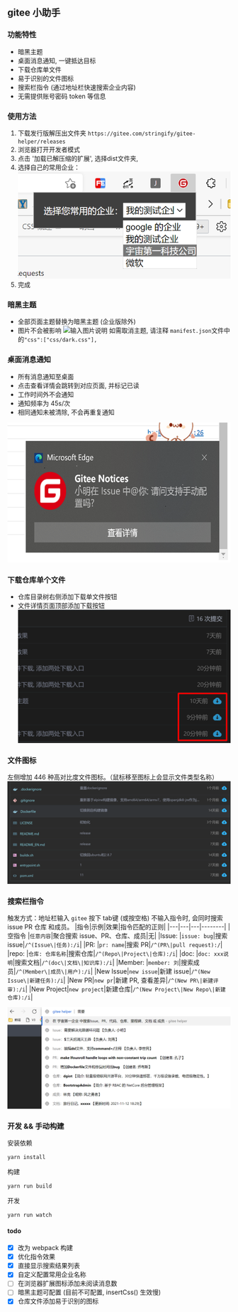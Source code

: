 ## gitee 小助手

### 功能特性
- 暗黑主题
- 桌面消息通知, 一键抵达目标
- 下载仓库单文件
- 易于识别的文件图标
- 搜索栏指令 (通过地址栏快速搜索企业内容)
- 无需提供账号密码 token 等信息
### 使用方法
1. 下载发行版解压出文件夹 `https://gitee.com/stringify/gitee-helper/releases`
2. 浏览器打开开发者模式
3. 点击 '加载已解压缩的扩展', 选择dist文件夹,
4. 选择自己的常用企业：
 ![输入图片说明](example-img/select-enterprises.png)
5. 完成
### 暗黑主题
  - 全部页面主题替换为暗黑主题 (企业版除外)
  - 图片不会被影响
  ![输入图片说明](example-img/VMZD~U\)6LNFXJ1GN%5D47VF4E.jpg)
  如需取消主题, 请注释 `manifest.json`文件中的`"css":["css/dark.css"], `
### 桌面消息通知
 - 所有消息通知至桌面
 - 点击查看详情会跳转到对应页面, 并标记已读
 - 工作时间外不会通知
 - 通知频率为 45s/次
 - 相同通知未被清除, 不会再重复通知

![输入图片说明](example-img/image.png)
### 下载仓库单个文件
- 仓库目录树右侧添加下载单文件按钮
- 文件详情页面顶部添加下载按钮
![输入图片说明](example-img/example-downlaod.png)
### 文件图标
左侧增加 446 种高对比度文件图标。（鼠标移至图标上会显示文件类型名称）
![输入图片说明](example-img/file-icon-example.png)

### 搜索栏指令
 触发方式：地址栏输入 `gitee` 按下 tab键 (或按空格)
不输入指令时, 会同时搜索 issue PR 仓库 和成员。
|指令|示例|效果|指令匹配的正则|
|---|---|---|--------|
|空指令 |`任意内容`|聚合搜索 issue、PR、仓库、成员|无|
|Issue: |`issue: bug`|搜索 issue|`/^(Issue\|任务):/i`|
|PR: |`pr: name`|搜索 PR|`/^(PR\|pull request):/`|
|repo: |`仓库: 仓库名称`|搜索仓库|`/^(Repo\|Project\|仓库):/i`|
|doc: |`doc: xxx说明`|搜索文档|`/^(doc\|文档\|知识库):/i`|
|Member: |`member: 刘`|搜索成员|`/^(Member\|成员\|用户):/i`|
|New Issue|`new issue`|新建 issue|`/^(New Issue\|新建任务):/i`|
|New PR|`new pr`|新建 PR, 查看差异|`/^(New PR\|新建评审):/i`|
|New Project|`new project`|新建仓库|`/^(New Project\|New Repo\|新建仓库):/i`|


![搜索效果](example-img/search-example.png)

### 开发 && 手动构建

安装依赖
```bash
yarn install
```
构建
```bash
yarn run build
```
开发
```bash
yarn run watch
```
#### todo
 - [x] 改为 webpack 构建
 - [x] 优化指令效果
 - [x] 直接显示搜索结果列表
 - [x] 自定义配置常用企业名称
 - [ ] 在浏览器扩展图标添加未阅读消息数
 - [ ] 暗黑主题可配置 (目前不可配置, insertCss() 生效慢)
 - [x] 仓库文件添加易于识别的图标